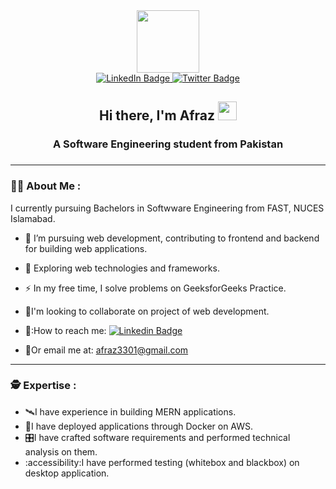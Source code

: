 



<div id="header" align="center">
  <img src="https://media.giphy.com/media/jdPMeyv9rn0hZHh8n9/giphy.gif" width="100"/>
  
  
  <div id="badges">
  <a href="https://www.linkedin.com/in/afraz03/">
    <img src="https://img.shields.io/badge/LinkedIn-blue?style=for-the-badge&logo=linkedin&logoColor=white" alt="LinkedIn Badge"/>
  </a>
  
  <a href="https://twitter.com/AfrazAh_">
    <img src="https://img.shields.io/badge/Twitter-blue?style=for-the-badge&logo=twitter&logoColor=white" alt="Twitter Badge"/>
  </a>
</div>


<h2>
  Hi there, I'm Afraz
 
  <img src="https://media.giphy.com/media/hvRJCLFzcasrR4ia7z/giphy.gif" width="30px"/>
   <h3>A Software Engineering student from Pakistan<h3>
</h2>
</div>


---

### :woman_technologist: About Me :
I currently pursuing Bachelors in Softwware Engineering from FAST, NUCES Islamabad.
- :telescope: I’m pursuing web development, contributing to frontend and backend for building web applications.

- :seedling: Exploring web technologies and frameworks.

- :zap: In my free time, I solve problems on GeeksforGeeks Practice.
- 🤝I'm looking to collaborate on project of web development.
- 📣:How to reach me: [![Linkedin Badge](https://img.shields.io/badge/-LinkedIn/Afraz-blue?style=flat&logo=Linkedin&logoColor=white)](https://www.linkedin.com/in/afraz03/)
- 📧Or email me at:  <a href="afraz3301@gmail.com">afraz3301@gmail.com</a>


---

### 🕵️ Expertise :
- 🛰️I have experience in building MERN applications.
- 🚰I have deployed applications through Docker on AWS.
- 🎛️I have crafted software requirements and performed technical analysis on them.
- :accessibility:I have performed testing (whitebox and blackbox) on desktop application.
